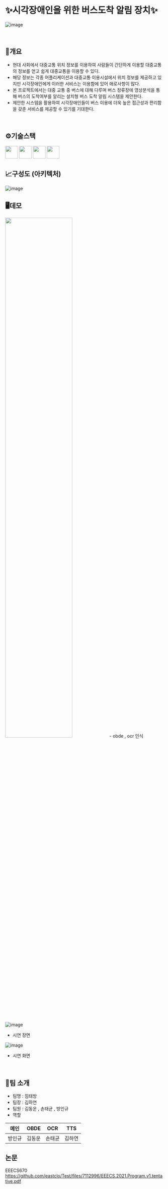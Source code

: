 
# ✨시각장애인을 위한 버스도착 알림 장치✨  

![image](./resource/main.png)

<br>  

## 👀개요  

- 현대 사회에서 대중교통 위치 정보를 이용하여 사람들이 간단하게 이용할 대중교통의 정보를 얻고 쉽게 대중교통을 이용할 수 있다. 
- 해당 정보는 각종 어플리케이션과 대중교통 이용시설에서 위치 정보를 제공하고 있지만 시각장애인에게 이러한 서비스는 이용함에 있어 애로사항이 많다. 
- 본 프로젝트에서는 대중 교통 중 버스에 대해 다루며 버스 정류장에 영상분석을 통해 버스의 도착여부를 알리는 설치형 버스 도착 알림 시스템을 제안한다. 
- 제안한 시스템을 활용하여 시각장애인들이 버스 이용에 더욱 높은 접근성과 편리함을 갖춘 서비스를 제공할 수 있기를 기대한다.  

<br>  

## ⚙기술스택  

<img src="https://img.shields.io/badge/RaspberryPi-A22846?style=flat-square&logo=RaspberryPi&logoColor=white" height="40px"/> <img src="https://img.shields.io/badge/Python-3766AB?style=flat-square&logo=Python&logoColor=white" height="40px"/> <img src="https://img.shields.io/badge/TensorFlow-FF6F00?style=flat-square&logo=Tensorflow&logoColor=white" height="40px"/> <img src="https://img.shields.io/badge/Tesseract-248BFB?style=flat-square&logo=Tesseract&logoColor=white" height="40px"/> 
<br>  

## 📈구성도 (아키텍처)  

![image](./resource/structure.PNG)

## 🖥데모  
<img src="./resource/image1.PNG" width=65%/>  
- obde , ocr 인식  

![image](./resource/project.gif)  
- 시연 장면  

![image](./resource/demo1.gif)  
- 시연 화면  

<br>

## 👋팀 소개  
- 팀명 : 낌태방
- 팀장 : 김하연
- 팀원 : 김동운 , 손태균 , 방인규  
- 역할  

|메인|OBDE|OCR|TTS|
|---|---|---|---|
|방인규|김동운|손태균|김하연|

## 논문
EEECS670
https://github.com/eastclo/Test/files/7112996/EEECS.2021.Program.v1.tentative.pdf
